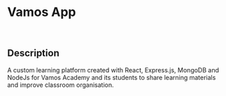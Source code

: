 # Vamos App

<br>

## Description

A custom learning platform created with React, Express.js, MongoDB and NodeJs for Vamos Academy and its students to share learning materials and improve classroom organisation.

